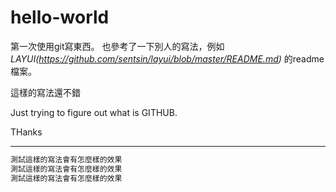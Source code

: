 # hello-world

第一次使用git寫東西。
也參考了一下別人的寫法，例如 _LAYUI(https://github.com/sentsin/layui/blob/master/README.md)_ 的readme檔案。

這樣的寫法還不錯

Just trying to figure out what is GITHUB.


THanks


---

```js
測試這樣的寫法會有怎麼樣的效果
測試這樣的寫法會有怎麼樣的效果
測試這樣的寫法會有怎麼樣的效果
```
